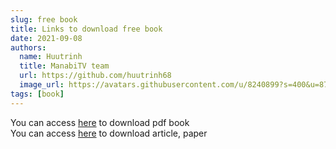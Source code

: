 ```yaml
---
slug: free book
title: Links to download free book
date: 2021-09-08
authors:
  name: Huutrinh
  title: ManabiTV team
  url: https://github.com/huutrinh68
  image_url: https://avatars.githubusercontent.com/u/8240899?s=400&u=8719e17cf254c73acc2919380796dee58facdf59&v=4
tags: [book]
---
```

You can access [here](https://jp1lib.org/ ) to download pdf book  
You can access [here](https://sci-hub.do/) to download article, paper
